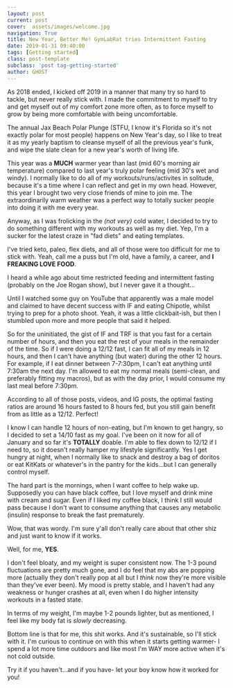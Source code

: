 ```yaml
---
layout: post
current: post
cover:  assets/images/welcome.jpg
navigation: True
title: New Year, Better Me! GymLabRat tries Intermittent Fasting
date: 2019-01-31 09:40:00
tags: [Getting started]
class: post-template
subclass: 'post tag-getting-started'
author: GHOST
---
```


As 2018 ended, I kicked off 2019 in a manner that many try so hard to tackle, but never really stick with.  I made the commitment to myself to try and get myself out of my comfort zone more often, as to force myself to grow by being more comfortable with being uncomfortable.

The annual Jax Beach Polar Plunge (STFU, I know it's Florida so it's not exactly polar for most people) happens on New Year's day, so I like to treat it as my yearly baptism to cleanse myself of all the previous year's funk, and wipe the slate clean for a new year's worth of living life.

This year was a **MUCH** warmer year than last (mid 60's morning air temperature) compared to last year's truly polar feeling (mid 30's wet and windy).  I normally like to do all of my workouts/runs/activites in solitude, because it's a time where I can reflect and get in my own head.  However, this year I brought two very close friends of mine to join me.  The extraordinarily warm weather was a perfect way to totally sucker people into doing it with me every year.

Anyway, as I was frolicking in the *(not very)* cold water, I decided to try to do something different with my workouts as well as my diet.  Yep, I'm a sucker for the latest craze in "fad diets" and eating templates.

I've tried keto, paleo, flex diets, and all of those were too difficult for me to stick with.  Yeah, call me a puss but I'm old, have a family, a career, and **I FREAKING LOVE FOOD**.

I heard a while ago about time restricted feeding and intermittent fasting (probably on the Joe Rogan show), but I never gave it a thought...

Until I watched some guy on YouTube that apparently was a male model and claimed to have decent success with IF and eating Chipotle, whilst trying to prep for a photo shoot.  Yeah, it was a little clickbait-ish, but then I stumbled upon more and more people that said it helped.

So for the uninitiated, the gist of IF and TRF is that you fast for a certain number of hours, and then you eat the rest of your meals in the remainder of the time.  So if I were doing a 12/12 fast, I can fit all of my meals in 12 hours, and then I can't have anything (but water) during the other 12 hours.  For example, if I eat dinner between 7-7:30pm, I can't eat anything until 7:30am the next day.  I'm allowed to eat my normal meals (semi-clean, and preferably fitting my macros), but as with the day prior, I would consume my last meal before 7:30pm.

According to all of those posts, videos, and IG posts, the optimal fasting ratios are around 16 hours fasted to 8 hours fed, but you still gain benefit from as little as a 12/12.   Perfect!

I know I can handle 12 hours of non-eating, but I'm known to get hangry, so I decided to set a 14/10 fast as my goal.  I've been on it now for all of January and so far it's **TOTALLY** doable.  I'm able to flex down to 12/12 if I need to, so it doesn't really hamper my lifestyle significantly.  Yes I get hungry at night, when I normally like to snack and destroy a bag of doritos or eat KitKats or whatever's in the pantry for the kids...but I can generally control myself.

The hard part is the mornings, when I want coffee to help wake up.  Supposedly you can have black coffee, but I love myself and drink mine with cream and sugar.  Even if I liked my coffee black, I think I still would pass because I don't want to consume anything that causes any metabolic (insulin) response to break the fast prematurely.

Wow, that was wordy.  I'm sure y'all don't really care about that other shiz and just want to know if it works.

Well, for me, **YES**.

I don't feel bloaty, and my weight is super consistent now.  The 1-3 pound fluctuations are pretty much gone, and I do feel that my abs are popping more (actually they don't really pop at all but I *think* now they're more visible than they've ever been).  My mood is pretty stable, and I haven't had any weakness or hunger crashes at all, even when I do higher intensity workouts in a fasted state.

In terms of my weight, I'm maybe 1-2 pounds lighter, but as mentioned, I feel like my body fat is *slowly* decreasing.

Bottom line is that for me, this shit works.  And it's sustainable, so I'll stick with it.  I'm curious to continue on with this when it starts getting warmer- I spend a lot more time outdoors and like most I'm WAY more active when it's not cold outside.

Try it if you haven't...and if you have- let your boy know how it worked for you!




